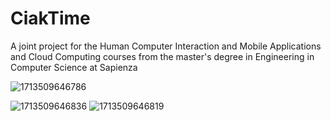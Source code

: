 # CiakTime
A joint project for the Human Computer Interaction and Mobile Applications and Cloud Computing courses from the master's degree in Engineering in Computer Science at Sapienza



![1713509646786](https://github.com/ValeSisti/CiakTime/assets/66778797/2d3549e6-2774-4170-835f-5821792ccdf7)

![1713509646836](https://github.com/ValeSisti/CiakTime/assets/66778797/1b80991d-f938-4bc6-a710-764d1fd8de6b)
![1713509646819](https://github.com/ValeSisti/CiakTime/assets/66778797/f6df3d5f-bd05-4741-9146-1c8d6b7787b3)
